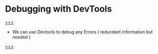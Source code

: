 # Debugging with DevTools

[<<<](./03.09_README.md)

- We can use Devtools to debug any Errors ( redundant information but needed )

[>>>](./03.11_README.md)
